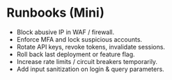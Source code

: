 # Runbooks (Mini)

- Block abusive IP in WAF / firewall.
- Enforce MFA and lock suspicious accounts.
- Rotate API keys, revoke tokens, invalidate sessions.
- Roll back last deployment or feature flag.
- Increase rate limits / circuit breakers temporarily.
- Add input sanitization on login & query parameters.

